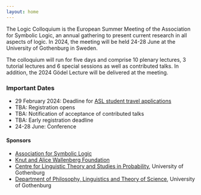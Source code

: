 ```yaml
---
layout: home
---
```

The Logic Colloquium is the European Summer Meeting of the Association for Symbolic Logic, an annual gathering to present current research in all aspects of logic. In 2024, the meeting will be held 24-28 June at the University of Gothenburg in Sweden.

The colloquium will run for five days and comprise 10 plenary lectures, 3 tutorial lectures and 6 special sessions as well as contributed talks. In addition, the 2024 Gödel Lecture will be delivered at the meeting.

### Important Dates
- 29 February 2024: Deadline for [ASL student travel applications](/travel_grants)
- TBA: Registration opens
- TBA: Notification of acceptance of contributed talks
- TBA: Early registration deadline
- 24-28 June: Conference

#### Sponsors
- [Association for Symbolic Logic](https://aslonline.org/)
- [Knut and Alice Wallenberg Foundation](https://kaw.wallenberg.org/en)
- [Centre for Linguistic Theory and Studies in Probability](https://gu-clasp.github.io/), University of Gothenburg
- [Department of Philosophy, Linguistics and Theory of Science](https://www.gu.se/en/flov), University of Gothenburg
